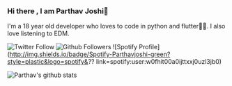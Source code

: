 ### Hi there , I am Parthav Joshi👋

I'm a 18 year old developer who loves to code in python and flutter💛💙. I also love listening to EDM.

![Twitter Follow](https://img.shields.io/twitter/follow/joshi_parthav?label=Follow&style=social)
![Github Followers](https://img.shields.io/github/followers/parthav09?label=Followers&style=social)
![Spotify Profile](http://img.shields.io/badge/Spotify-Parthavjoshi-green?style=plastic&logo=spotify&??
link=spotify:user:w0fhit00a0ijttxxj0uzl3jb0)


![Parthav's github stats](https://github-readme-stats.vercel.app/api?username=parthav09&show_icons=true&theme=tokyonight)
<!--
**parthav09/parthav09** is a ✨ _special_ ✨ repository because its `README.md` (this file) appears on your GitHub profile.

